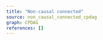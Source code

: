 ```yaml
---
title: "Non-causal connected"
source: non_causal_connected_cpdag
graph: CPDAG
references: []
---
```



